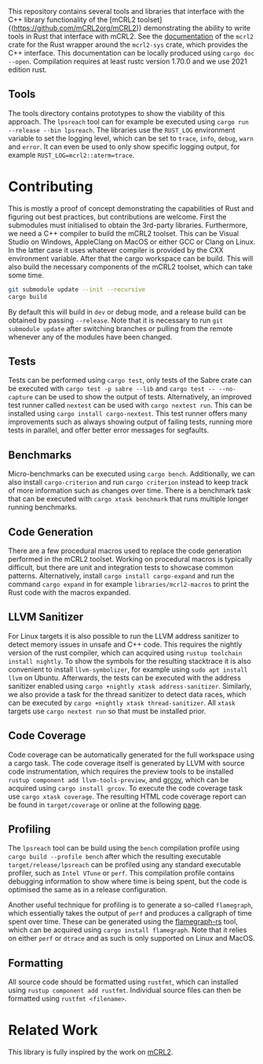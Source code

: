 This repository contains several tools and libraries that interface with the C++ library functionality of the [mCRL2 toolset]{(https://github.com/mCRL2org/mCRL2)} demonstrating the ability to write tools in Rust that interface with mCRL2. See the [documentation](https://mlaveaux.github.io/mCRL2-rust/mcrl2/index.html) of the `mcrl2` crate for the Rust wrapper around the `mcrl2-sys` crate, which provides the C++ interface. This documentation can be locally produced using `cargo doc --open`. Compilation requires at least rustc version 1.70.0 and we use 2021 edition rust.

## Tools

The tools directory contains prototypes to show the viability of this approach. The `lpsreach` tool can for example be executed using `cargo run --release --bin lpsreach`. The libraries use the `RUST_LOG` environment variable to set the logging level, which can be set to `trace`, `info`, `debug`, `warn` and `error`. It can even be used to only show specific logging output, for example `RUST_LOG=mcrl2::aterm=trace`.

# Contributing

This is mostly a proof of concept demonstrating the capabilities of Rust and figuring out best practices, but contributions are welcome.
First the submodules must initialised to obtain the 3rd-party libraries. Furthermore, we need a C++ compiler to build the mCRL2 toolset. This can be Visual Studio on Windows, AppleClang on MacOS or either GCC or Clang on Linux. In the latter case it uses whatever compiler is provided by the CXX environment variable. After that the cargo workspace can be build. This will also build the necessary components of the mCRL2 toolset, which can take some time.

```bash
git submodule update --init --recursive
cargo build
```

By default this will build in `dev` or debug mode, and a release build can be obtained by passing `--release`. Note that it is necessary to run `git submodule update` after switching branches or pulling from the remote whenever any of the modules have been changed.

## Tests

Tests can be performed using `cargo test`, only tests of the Sabre crate can be executed with `cargo test -p sabre --lib` and `cargo test -- --no-capture` can be used to show the output of tests. Alternatively, an improved test runner called `nextest` can be used with `cargo nextest run`. This can be installed using `cargo install cargo-nextest`. This test runner offers many improvements such as always showing output of failing tests, running more tests in parallel, and offer better error messages for segfaults.

## Benchmarks

Micro-benchmarks can be executed using `cargo bench`. Additionally, we can also install `cargo-criterion` and run `cargo criterion` instead to keep track of more information such as changes over time. There is a benchmark task that can be executed with `cargo xtask benchmark` that runs multiple longer running benchmarks.

## Code Generation

There are a few procedural macros used to replace the code generation performed in the mCRL2 toolset. Working on procedural macros is typically difficult, but there are unit and integration tests to showcase common patterns. Alternatively, install `cargo install cargo-expand` and run the command `cargo expand` in for example `libraries/mcrl2-macros` to print the Rust code with the macros expanded.

## LLVM Sanitizer

For Linux targets it is also possible to run the LLVM address sanitizer to detect memory issues in unsafe and C++ code. This requires the nightly version of the rust compiler, which can acquired using `rustup toolchain install nightly`. To show the symbols for the resulting stacktrace it is also convenient to install `llvm-symbolizer`, for example using `sudo apt install llvm` on Ubuntu. Afterwards, the tests can be executed with the address sanitizer enabled using `cargo +nightly xtask address-sanitizer`. Similarly, we also provide a task for the thread sanitizer to detect data races, which can be executed by `cargo +nightly xtask thread-sanitizer`.
All `xtask` targets use `cargo nextest run` so that must be installed prior. 

## Code Coverage

Code coverage can be automatically generated for the full workspace using a cargo task. The code coverage itself is generated by LLVM with source code instrumentation, which requires the preview tools to be installed `rustup component add llvm-tools-preview`, and [grcov](https://github.com/mozilla/grcov), which can be acquired using `cargo install grcov`. To execute the code coverage task use `cargo xtask coverage`. The resulting HTML code coverage report can be found in `target/coverage` or online at the following [page](https://mlaveaux.github.io/mCRL2-rust/coverage/index.html). 

## Profiling

The `lpsreach` tool can be build using the `bench` compilation profile using `cargo build --profile bench` after which the resulting executable `target/release/lpsreach` can be profiled using any standard executable profiler, such as `Intel VTune` or `perf`. This compilation profile contains debugging information to show where time is being spent, but the code is optimised the same as in a release configuration.

Another useful technique for profiling is to generate a so-called `flamegraph`, which essentially takes the output of `perf` and produces a callgraph of time spent over time. These can be generated using the [flamegraph-rs](https://github.com/flamegraph-rs/flamegraph) tool, which can be acquired using `cargo install flamegraph`. Note that it relies on either `perf` or `dtrace` and as such is only supported on Linux and MacOS.

## Formatting

All source code should be formatted using `rustfmt`, which can installed using `rustup component add rustfmt`. Individual source files can then be formatted using `rustfmt <filename>`.

# Related Work

This library is fully inspired by the work on [mCRL2](https://github.com/mCRL2org/mCRL2).
